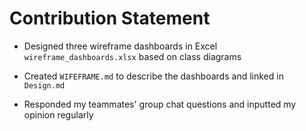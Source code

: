 # Contribution Statement

+ Designed three wireframe dashboards in Excel ```wireframe_dashboards.xlsx``` based on class diagrams

+ Created ```WIFEFRAME.md``` to describe the dashboards and linked in ```Design.md```

+ Responded my teammates' group chat questions and inputted my opinion regularly